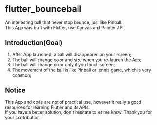 # flutter_bounceball

An interesting ball that never stop bounce, just like Pinball.    
This App was built with Flutter, use Canvas and Painter API.

## Introduction(Goal)

1. After App launched, a ball will disappeared on your screen;   
2. The ball will change color and size when you re-launch the App;   
3. The ball will change color only if you touch screen;    
4. The movement of the ball is like Pinball or tennis game, which is very common;   

## Notice   

This App and code are not of practical use, however it really a good resources for learning Flutter and its APIs.   
If you have a better solution, don't hesitate to let me know. Thank you for your contribution.   
